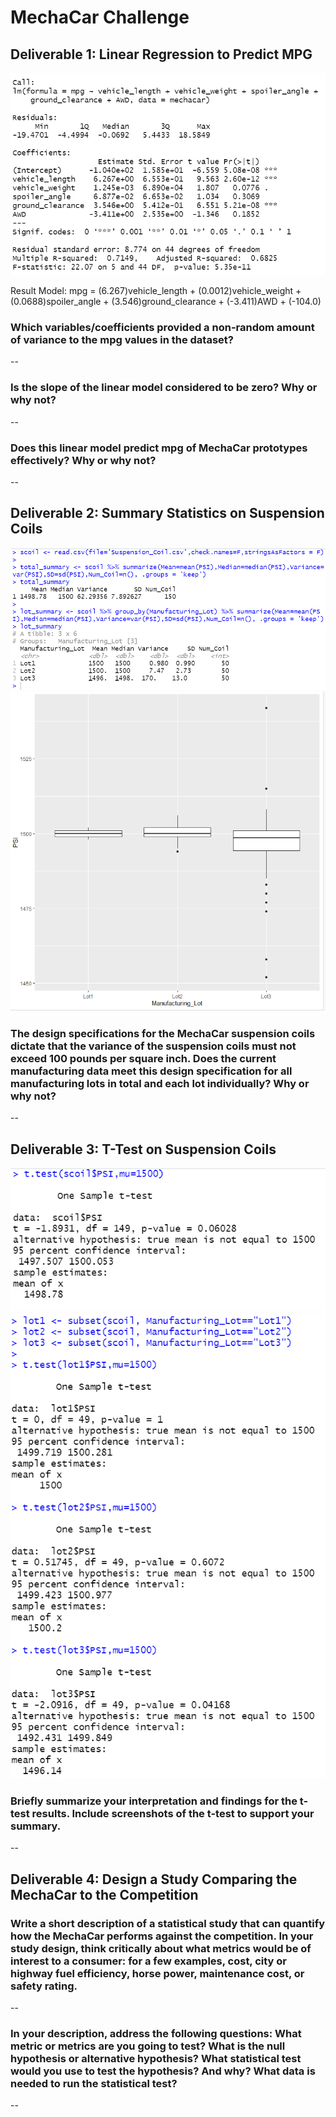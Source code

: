 # MechaCar Challenge

## Deliverable 1: Linear Regression to Predict MPG  

![GITHUB](https://github.com/seafishleo/HW/blob/master/HW15/1.png)  

Result Model: mpg = (6.267)vehicle_length + (0.0012)vehicle_weight + (0.0688)spoiler_angle + (3.546)ground_clearance + (-3.411)AWD + (-104.0)

### Which variables/coefficients provided a non-random amount of variance to the mpg values in the dataset?  
-- 
### Is the slope of the linear model considered to be zero? Why or why not?  
-- 
### Does this linear model predict mpg of MechaCar prototypes effectively? Why or why not?  
-- 


## Deliverable 2: Summary Statistics on Suspension Coils

![GITHUB](https://github.com/seafishleo/HW/blob/master/HW15/2.png)  
![GITHUB](https://github.com/seafishleo/HW/blob/master/HW15/3.png)  

### The design specifications for the MechaCar suspension coils dictate that the variance of the suspension coils must not exceed 100 pounds per square inch. Does the current manufacturing data meet this design specification for all manufacturing lots in total and each lot individually? Why or why not?  
-- 


## Deliverable 3: T-Test on Suspension Coils

![GITHUB](https://github.com/seafishleo/HW/blob/master/HW15/4.png) 
![GITHUB](https://github.com/seafishleo/HW/blob/master/HW15/5.png)   

### Briefly summarize your interpretation and findings for the t-test results. Include screenshots of the t-test to support your summary.  
-- 


## Deliverable 4: Design a Study Comparing the MechaCar to the Competition

### Write a short description of a statistical study that can quantify how the MechaCar performs against the competition. In your study design, think critically about what metrics would be of interest to a consumer: for a few examples, cost, city or highway fuel efficiency, horse power, maintenance cost, or safety rating.  
-- 

### In your description, address the following questions: What metric or metrics are you going to test? What is the null hypothesis or alternative hypothesis? What statistical test would you use to test the hypothesis? And why? What data is needed to run the statistical test?   
-- 




